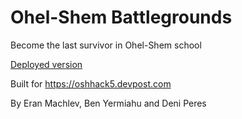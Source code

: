 # Ohel-Shem Battlegrounds
Become the last survivor in Ohel-Shem school

[Deployed version](https://oshbattleroyale-yrsecytcfw.now.sh)

Built for https://oshhack5.devpost.com

By Eran Machlev, Ben Yermiahu and Deni Peres
